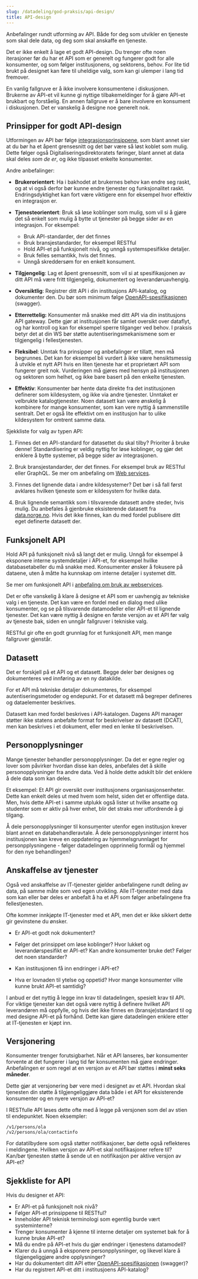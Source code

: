 ```yaml
---
slug: /datadeling/god-praksis/api-design/
title: API-design
---
```


Anbefalinger rundt utforming av API. Både for deg som utvikler en tjeneste som
skal dele data, og deg som skal anskaffe en tjeneste.

Det er ikke enkelt å lage et godt API-design. Du trenger ofte noen iterasjoner
før du har et API som er generelt og fungerer godt for alle konsumenter, og som
følger institusjonens, og sektorens, behov. For lite tid brukt på designet kan
føre til uheldige valg, som kan gi ulemper i lang tid fremover.

En vanlig fallgruve er å ikke involvere konsumentene i diskusjonen. Brukerne av
API-et vil kunne gi nyttige tilbakemeldinger for å gjøre API-et brukbart og
forståelig. En annen fallgruve er å bare involvere en konsument i diskusjonen.
Det er vanskelig å designe noe generelt nok.


## Prinsipper for godt API-design

Utformingen av API bør følge
[integrasjonsprinsippene](/docs/datadeling/prinsippene), som blant annet sier
at du bør ha et åpent grensesnitt og det bør være så løst koblet som mulig.
Dette følger også Digitaliseringsdirektoratets føringer, blant annet at data
skal deles *som de er*, og ikke tilpasset enkelte konsumenter.


Andre anbefalinger:

* **Brukerorientert**: Ha i bakhodet at brukernes behov kan endre seg raskt, og
at vi også derfor bør kunne endre tjenester og funksjonalitet raskt.
Endringsdyktighet kan fort være viktigere enn for eksempel hvor effektiv en
integrasjon er.

* **Tjenesteorientert**: Bruk så løse koblinger som mulig, som vil si å gjøre
det så enkelt som mulig å bytte ut tjenester på begge sider av en integrasjon.
For eksempel:

  * Bruk API-standarder, der det finnes
  * Bruk bransjestandarder, for eksempel RESTful
  * Hold API-et på funksjonelt nivå, og unngå systemspesifikke detaljer.
  * Bruk felles semantikk, hvis det finnes.
  * Unngå skreddersøm for en enkelt konsument.

* **Tilgjengelig**: Lag et åpent grensesnitt, som vil si at spesifikasjonen av
ditt API må være fritt tilgjengelig, dokumentert og leverandøruavhengig.

* **Oversiktlig**: Registrer ditt API i din institusjons API-katalog, og
dokumenter den. Du bør som minimum følge
[OpenAPI-spesifikasjonen](https://www.openapis.org/) (swagger).

* **Etterrettelig:** Konsumenter må snakke med ditt API via din institusjons
API gateway. Dette gjør at institusjonen får samlet oversikt over dataflyt, og
har kontroll og kan for eksempel sperre tilganger ved behov. I praksis betyr
det at din WS bør støtte autentiseringsmekanismene som er tilgjengelig i
fellestjenesten.

* **Fleksibel**: Unntak fra prinsipper og anbefalinger er tillatt, men må
begrunnes. Det kan for eksempel bli vurdert å ikke være hensiktsmessig å
utvikle et nytt API hvis en liten tjeneste har et proprietært API som fungerer
greit nok. Vurderingen må gjøres med hensyn på institusjonen og sektoren som
helhet, og ikke bare basert på den enkelte tjenesten.

* **Effektiv**: Konsumenter bør hente data direkte fra det institusjonen
definerer som kildesystem, og ikke via andre tjenester. Unntaket er velbrukte
katalogtjenester. Noen datasett kan være ønskelig å kombinere for mange
konsumenter, som kan vere nyttig å sammenstille sentralt. Det er også lite
effektivt om en institusjon har to ulike kildesystem for omtrent samme data.


Sjekkliste for valg av typen API:

1. Finnes det en API-standard for datasettet du skal tilby? Prioriter å bruke
   denne! Standardisering er veldig nyttig for løse koblinger, og gjør det
   enklere å bytte systemer, på begge sider av integrasjonen.

2. Bruk bransjestandarder, der det finnes. For eksempel bruk av RESTful eller
   GraphQL. Se mer om anbefaling om [Web
   services](/docs/datadeling/god-praksis/bruk-av-webservice).

3. Finnes det lignende data i andre kildesystemer? Det bør i så fall først
   avklares hvilken tjeneste som er kildesystem for hvilke data.

4. Bruk lignende semantikk som i tilsvarende datasett andre steder, hvis mulig.
   Du anbefales å gjenbruke eksisterende datasett fra
   [data.norge.no](https://data.norge.no). Hvis det ikke finnes, kan du med
   fordel publisere ditt eget definerte datasett der.


## Funksjonelt API

Hold API på funksjonelt nivå så langt det er mulig. Unngå for eksempel å
eksponere interne systemdetaljer i API-et, for eksempel hvilke databasetabeller
du må snakke med. Konsumenter ønsker å fokusere på dataene, uten å måtte ha
kunnskap om interne detaljer i systemet ditt.

Se mer om funksjonelt API i [anbefaling om bruk av
webservices](/docs/datadeling/god-praksis/bruk-av-webservice).

Det er ofte vanskelig å klare å designe et API som er uavhengig av tekniske
valg i en tjeneste. Det kan være en fordel med en dialog med ulike konsumenter,
og se på tilsvarende datamodeller eller API-et til lignende tjenester. Det kan
være nyttig å designe en første versjon av et API før valg av tjeneste bak,
siden en unngår fallgruver i tekniske valg.

RESTful gir ofte en godt grunnlag for et funksjonelt API, men mange fallgruver
gjenstår.


## Datasett

Det er forskjell på et API og et datasett. Begge deler bør designes og
dokumenteres ved innføring av en ny datakilde.

For et API må tekniske detaljer dokumenteres, for eksempel
autentiseringsmetoder og endepunkt. For et datasett må begreper defineres og
dataelementer beskrives.

Datasett kan med fordel beskrives i API-katalogen. Dagens API manager støtter
ikke statens anbefalte format for beskrivelser av datasett (DCAT), men kan
beskrives i et dokument, eller med en lenke til beskrivelsen.


## Personopplysninger

Mange tjenester behandler personopplysninger. Da det er egne regler og lover
som påvirker hvordan disse kan deles, anbefales det å skille personopplysninger
fra andre data. Ved å holde dette adskilt blir det enklere å dele data som kan
deles.

Et eksempel: Et API gir oversikt over institusjonens organisasjonsenheter.
Dette kan enkelt deles ut med hvem som helst, siden det er offentlige data.
Men, hvis dette API-et i samme utplukk også lister ut hvilke ansatte og
studenter som er aktiv på hver enhet, blir det straks mer utfordrende å gi
tilgang.

Å dele personopplysninger til konsumenter utenfor egen institusjon krever blant
annet en databehandleravtale. Å dele personopplysninger internt hos
institusjonen kan kreve en oppdatering av hjemmelsgrunnlaget for
personpplysningene - følger datadelingen opprinnelig formål og hjemmel for den
nye behandlingen?


## Anskaffelse av tjenester

Også ved anskaffelse av IT-tjenester gjelder anbefalingene rundt deling av
data, på samme måte som ved egen utvikling. Alle IT-tjenester med data som kan
eller bør deles er anbefalt å ha et API som følger anbefalingene fra
fellestjenesten.

Ofte kommer innkjøpte IT-tjenester med et API, men det er ikke sikkert dette
gir gevinstene du ønsker.

- Er API-et godt nok dokumentert?

- Følger det prinsippet om løse koblinger? Hvor lukket og leverandørspesifikt
er API-et? Kan andre konsumenter bruke det? Følger det noen standarder?

- Kan institusjonen få inn endringer i API-et?

- Hva er lovnaden til ytelse og oppetid? Hvor mange konsumenter ville kunne
brukt API-et samtidig?

I anbud er det nyttig å legge inn krav til datadelingen, spesielt krav til API.
For viktige tjenester kan det også være nyttig å definere hvilket API
leverandøren må oppfylle, og hvis det ikke finnes en (bransje)standard til og
med designe API-et på forhånd. Dette kan gjøre datadelingen enklere etter at
IT-tjenesten er kjøpt inn.


## Versjonering

Konsumenter trenger forutsigbarhet. Når et API lanseres, bør konsumenter
forvente at det fungerer i lang tid før konsumenten må gjøre endringer.
Anbefalingen er som regel at en versjon av et API bør støttes i **minst seks
måneder**.

Dette gjør at versjonering bør vere med i designet av et API. Hvordan skal
tjenesten din støtte å tilgjengeliggjøre data både i et API for eksisterende
konsumenter og en nyere versjon av API-et?

I RESTfulle API løses dette ofte med å legge på versjonen som del av stien til
endepunktet. Noen eksempler:

    /v1/persons/ola
    /v2/persons/ola/contactinfo

For datatilbydere som også støtter notifikasjoner, bør dette også reflekteres i
meldingene. Hvilken versjon av API-et skal notifikasjoner refere til? Kan/bør
tjenesten støtte å sende ut en notifikasjon per aktive versjon av API-et?


## Sjekkliste for API

Hvis du designer et API:

* Er API-et på funksjonelt nok nivå?
* Følger API-et prinsippene til RESTful?
* Inneholder API teknisk terminologi som egentlig burde vært systeminterne?
* Trenger konsumenter å kjenne til interne detaljer om systemet bak for å kunne bruke API-et?
* Må du endre på API-et hvis du gjør endringer i tjenestens datamodell?
* Klarer du å unngå å eksponere personpplysninger, og likevel klare å
tilgjengeliggjøre andre opplysninger?
* Har du dokumentert ditt API etter [OpenAPI-spesifikasjonen](https://www.openapis.org/) (swagger)?
* Har du registrert API-et ditt i institusjoens API-katalog?

